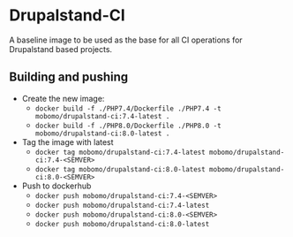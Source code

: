# Drupalstand-CI

A baseline image to be used as the base for all CI operations for Drupalstand based projects.

## Building and pushing

* Create the new image:
  * `docker build -f ./PHP7.4/Dockerfile ./PHP7.4 -t mobomo/drupalstand-ci:7.4-latest .`
  * `docker build -f ./PHP8.0/Dockerfile ./PHP8.0 -t mobomo/drupalstand-ci:8.0-latest .`
* Tag the image with latest
  * `docker tag mobomo/drupalstand-ci:7.4-latest mobomo/drupalstand-ci:7.4-<SEMVER>`
  * `docker tag mobomo/drupalstand-ci:8.0-latest mobomo/drupalstand-ci:8.0-<SEMVER>`
* Push to dockerhub
  * `docker push mobomo/drupalstand-ci:7.4-<SEMVER>`
  * `docker push mobomo/drupalstand-ci:7.4-latest`
  * `docker push mobomo/drupalstand-ci:8.0-<SEMVER>`
  * `docker push mobomo/drupalstand-ci:8.0-latest`

